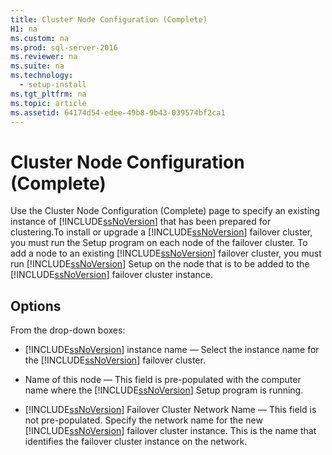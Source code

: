 ```yaml
---
title: Cluster Node Configuration (Complete)
H1: na
ms.custom: na
ms.prod: sql-server-2016
ms.reviewer: na
ms.suite: na
ms.technology: 
  - setup-install
ms.tgt_pltfrm: na
ms.topic: article
ms.assetid: 64174d54-edee-49b8-9b43-039574bf2ca1
---
```

# Cluster Node Configuration (Complete)
  Use the Cluster Node Configuration (Complete) page to specify an existing instance of [!INCLUDE[ssNoVersion](../../Topics/TopicNameContainA/includes/ssNoVersion_md.md)] that has been prepared for clustering.To install or upgrade a [!INCLUDE[ssNoVersion](../../Topics/TopicNameContainA/includes/ssNoVersion_md.md)] failover cluster, you must run the Setup program on each node of the failover cluster. To add a node to an existing [!INCLUDE[ssNoVersion](../../Topics/TopicNameContainA/includes/ssNoVersion_md.md)] failover cluster, you must run [!INCLUDE[ssNoVersion](../../Topics/TopicNameContainA/includes/ssNoVersion_md.md)] Setup on the node that is to be added to the [!INCLUDE[ssNoVersion](../../Topics/TopicNameContainA/includes/ssNoVersion_md.md)] failover cluster instance.  
  
## Options  
 From the drop-down boxes:  
  
-   [!INCLUDE[ssNoVersion](../../Topics/TopicNameContainA/includes/ssNoVersion_md.md)] instance name — Select the instance name for the [!INCLUDE[ssNoVersion](../../Topics/TopicNameContainA/includes/ssNoVersion_md.md)] failover cluster.  
  
-   Name of this node — This field is pre-populated with the computer name where the [!INCLUDE[ssNoVersion](../../Topics/TopicNameContainA/includes/ssNoVersion_md.md)] Setup program is running.  
  
-   [!INCLUDE[ssNoVersion](../../Topics/TopicNameContainA/includes/ssNoVersion_md.md)] Failover Cluster Network Name — This field is not pre-populated. Specify the network name for the new [!INCLUDE[ssNoVersion](../../Topics/TopicNameContainA/includes/ssNoVersion_md.md)] failover cluster instance. This is the name that identifies the failover cluster instance on the network.  
  
  